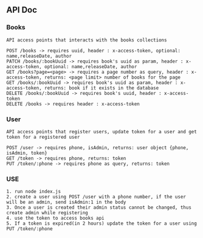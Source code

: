 ## API Doc
### Books

    API access points that interacts with the books collections

    POST /books -> requires uuid, header : x-access-token, optional: name,releaseDate, author
    PATCH /books/:bookUuid -> requires book's uuid as param, header : x-access-token, optional: name,releaseDate, author 
    GET /books?page=<page> -> requires a page number as query, header : x-access-token, returns: <page limit> number of books for the page
    GET /books/:bookUuid -> requires book's uuid as param, header : x-access-token, returns: book if it exists in the database
    DELETE /books/:bookUuid -> requires book's uuid, header : x-access-token
    DELETE /books -> requires header : x-access-token

### User

    API access points that register users, update token for a user and get token for a registered user

    POST /user -> requires phone, isAdmin, returns: user object {phone, isAdmin, token}
    GET /token -> requires phone, returns: token
    PUT /token/:phone -> requires phone as query, returns: token

### USE
    1. run node index.js
    2. create a user using POST /user with a phone number, if the user will be an admin, send isAdmin:1 in the body
    3. Once a user is created their admin status cannot be changed, thus create admin while registering
    4. use the token to access books api
    5. If a token is expired(in 2 hours) update the token for a user using PUT /token/:phone